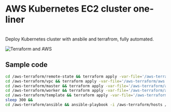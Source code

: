# AWS Kubernetes EC2 cluster one-liner
<br>
Deploy Kubernetes cluster with ansbile and terrafrom, fully automated. <br>

![Terraform and AWS](https://p2zk82o7hr3yb6ge7gzxx4ki-wpengine.netdna-ssl.com/wp-content/uploads/terraform-x-aws-1.png)

## Sample code
```bash
cd /aws-terraform/remote-state && terraform apply -var-file='/aws-terraform/aws.tfvars' -auto-approve &&
cd /aws-terraform/vpc && terraform apply -var-file='/aws-terraform/aws.tfvars' -auto-approve &&
cd /aws-terraform/master && terraform apply -var-file='/aws-terraform/aws.tfvars' -auto-approve && 
cd /aws-terraform/worker && terraform apply -var-file='/aws-terraform/aws.tfvars' -auto-approve && 
cd /aws-terraform/template && terraform apply -var-file='/aws-terraform/aws.tfvars' -auto-approve && 
sleep 300 && 
cd /aws-terraform/ansible && ansible-playbook -i /aws-terraform/hosts /aws-terraform/ansible/docker.yml /aws-terraform/ansible/kubernetes-bins.yml /aws-terraform/ansible/kubernetes-masters-bootstrap.yml /aws-terraform/ansible/kubernetes-workers-join.yml
```

